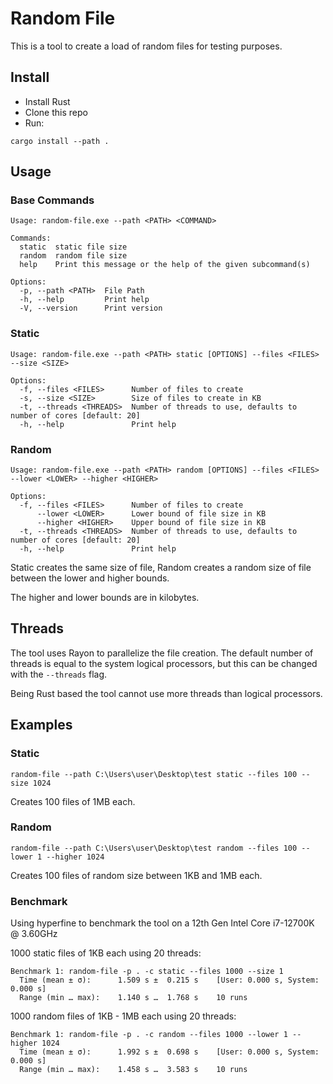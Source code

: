 # Random File

This is a tool to create a load of random files for testing purposes.

## Install

- Install Rust
- Clone this repo
- Run:

```
cargo install --path .
```

## Usage

### Base Commands

```
Usage: random-file.exe --path <PATH> <COMMAND>

Commands:
  static  static file size
  random  random file size
  help    Print this message or the help of the given subcommand(s)

Options:
  -p, --path <PATH>  File Path
  -h, --help         Print help
  -V, --version      Print version
```

### Static

```
Usage: random-file.exe --path <PATH> static [OPTIONS] --files <FILES> --size <SIZE>

Options:
  -f, --files <FILES>      Number of files to create
  -s, --size <SIZE>        Size of files to create in KB
  -t, --threads <THREADS>  Number of threads to use, defaults to number of cores [default: 20]
  -h, --help               Print help
```

### Random

```
Usage: random-file.exe --path <PATH> random [OPTIONS] --files <FILES> --lower <LOWER> --higher <HIGHER>

Options:
  -f, --files <FILES>      Number of files to create
      --lower <LOWER>      Lower bound of file size in KB
      --higher <HIGHER>    Upper bound of file size in KB
  -t, --threads <THREADS>  Number of threads to use, defaults to number of cores [default: 20]
  -h, --help               Print help
```

Static creates the same size of file, Random creates a random size of file between the lower and higher bounds.

The higher and lower bounds are in kilobytes.

## Threads

The tool uses Rayon to parallelize the file creation. The default number of threads is equal to the system logical processors, but this can be changed with the `--threads` flag.

Being Rust based the tool cannot use more threads than logical processors.

## Examples

### Static

```
random-file --path C:\Users\user\Desktop\test static --files 100 --size 1024
```

Creates 100 files of 1MB each.

### Random

```
random-file --path C:\Users\user\Desktop\test random --files 100 --lower 1 --higher 1024
```

Creates 100 files of random size between 1KB and 1MB each.

### Benchmark

Using hyperfine to benchmark the tool on a 12th Gen Intel Core i7-12700K @ 3.60GHz

1000 static files of 1KB each using 20 threads:

```
Benchmark 1: random-file -p . -c static --files 1000 --size 1
  Time (mean ± σ):      1.509 s ±  0.215 s    [User: 0.000 s, System: 0.000 s]
  Range (min … max):    1.140 s …  1.768 s    10 runs
```

1000 random files of 1KB - 1MB each using 20 threads:

```
Benchmark 1: random-file -p . -c random --files 1000 --lower 1 --higher 1024
  Time (mean ± σ):      1.992 s ±  0.698 s    [User: 0.000 s, System: 0.000 s]
  Range (min … max):    1.458 s …  3.583 s    10 runs
```
